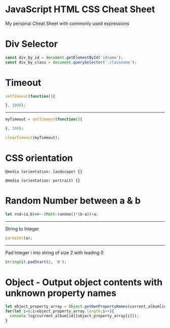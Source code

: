 # JavaScript HTML CSS Cheat Sheet
 My personal Cheat Sheet with commonly used expressions

# Div Selector

```javascript
const div_by_id = document.getElementById('idname');
const div_by_class = document.querySelector('.classname');
```

# Timeout

```javascript
setTimeout(function(){

}, 1000);
```

<hr>

```javascript
myTimeout = setTimeout(function(){

}, 100);
```

```javascript
clearTimeout(myTimeout);
```

# CSS orientation

```
@media (orientation: landscape) {}

@media (orientation: portrait) {}
```

# Random Number between a & b

```javascript
let rnd=(a,b)=>~~(Math.random()*(b-a))+a;
```

<hr>

String to Integer
```javascript
parseInt(a);
```

<hr>

Pad Integer i into string of size 2 with leading 0
```javascript
String(i).padStart(2, '0');
```

# Object - Output object contents with unknown property names

```javascript
let object_property_array = Object.getOwnPropertyNames(current_album[id]);
for(let i=0;i<object_property_array.length;i++){
  console.log(current_album[id][object_property_array[i]]);
}
```
